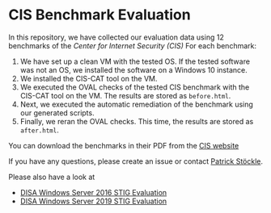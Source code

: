 # CIS Benchmark Evaluation

In this repository, we have collected our evaluation data using 12 benchmarks of the *Center for Internet Security (CIS)*
For each benchmark:

1. We have set up a clean VM with the tested OS.
If the tested software was not an OS, we installed the software on a Windows 10 instance.
2. We installed the CIS-CAT tool on the VM.
3. We executed the OVAL checks of the tested CIS benchmark with the CIS-CAT tool on the VM.
The results are stored as `before.html`.
4. Next, we executed the automatic remediation of the benchmark using our generated scripts.
5. Finally, we reran the OVAL checks.
This time, the results are stored as `after.html`.

You can download the benchmarks in their PDF from the [CIS website](https://www.cisecurity.org/cis-benchmarks/)

If you have any questions, please create an issue or contact [Patrick Stöckle](mailto:patrick.stoeckle@tum.de).

Please also have a look at

* [DISA Windows Server 2016 STIG Evaluation](https://github.com/tum-i22/disa-windows-server-2016)
* [DISA Windows Server 2019 STIG Evaluation](https://github.com/tum-i22/disa-windows-server-2019)
